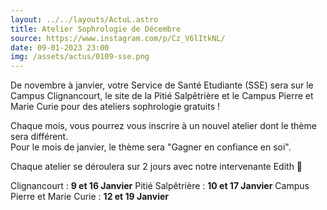 ```yaml
---
layout: ../../layouts/ActuL.astro
title: Atelier Sophrologie de Décembre
source: https://www.instagram.com/p/Cz_V6lItkNL/
date: 09-01-2023 23:00
img: /assets/actus/0109-sse.png
---
```


De novembre à janvier, votre Service de Santé Etudiante (SSE) sera sur le Campus Clignancourt, le site de la Pitié Salpêtrière et le Campus Pierre et Marie Curie pour des ateliers sophrologie gratuits !

Chaque mois, vous pourrez vous inscrire à un nouvel atelier dont le thème sera différent.  
Pour le mois de janvier, le thème sera "Gagner en confiance en soi".

Chaque atelier se déroulera sur 2 jours avec notre intervenante Edith 💆

Clignancourt : __9 et 16 Janvier__
Pitié Salpêtrière : __10 et 17 Janvier__
Campus Pierre et Marie Curie : __12 et 19 Janvier__

